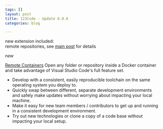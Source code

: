 ```yaml
---
tags: []
layout: post
title: 123Code - Update 0.0.6
categories: blog

---
```

new extension included:  
remote repositories, see [main post](http://the.cognitiveservices.ninja/blog/2021/05/30/123Code.html) for details

_new_

[Remote Containers](https://marketplace.visualstudio.com/items?itemName=ms-vscode-remote.remote-containers) Open any folder or repository inside a Docker container and take advantage of Visual Studio Code's full feature set.

* Develop with a consistent, easily reproducible toolchain on the same operating system you deploy to.
* Quickly swap between different, separate development environments and safely make updates without worrying about impacting your local machine.
* Make it easy for new team members / contributors to get up and running in a consistent development environment.
* Try out new technologies or clone a copy of a code base without impacting your local setup.